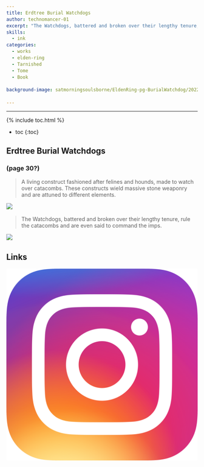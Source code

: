 ```yaml
---
title: Erdtree Burial Watchdogs
author: technomancer-01
excerpt: "The Watchdogs, battered and broken over their lengthy tenure, rule the catacombs and are even said to command the imps."
skills:
  - ink
categories:
  - works
  - elden-ring
  - Tarnished
  - Tome
  - Book

background-image: satmorningsoulsborne/EldenRing-pg-BurialWatchdog/20221209-elden-ring-burial-watchdog-3-preview.png

---
```

---
<script>
function myFunction(imgs) {
  var expandImg = document.getElementById("expandedImg");
  var imgText = document.getElementById("imgtext");
  expandImg.src = imgs.src;
  imgText.innerHTML = imgs.alt;
  expandImg.parentElement.style.display = "block";
}
</script>
<style>
  small{
    font-size: 10px;
  }
  /* The expanding image container */
.container {
  display: none;
  z-index: 10;
  margin-left: auto;
  margin-right: auto;
  position: fixed;
  top: 10%;
  left: 10%;
  width: 80vw;
  overflow-y: scroll;
  overflow-x: scroll;
  bottom: 3%;
}
/* Expanding image text */
#imgtext {
  position: absolute;
  bottom: 15px;
  left: 15px;
  color: white;
  font-size: 20px;
}
/* Closable button inside the expanded image */
.closebtn {
  position: absolute;
  top: 10px;
  right: 15px;
  color: white;
  font-size: 35px;
  cursor: pointer;
}
  </style>
  <link rel="stylesheet" href="https://cdnjs.cloudflare.com/ajax/libs/font-awesome/4.7.0/css/font-awesome.min.css">

{% include toc.html %}
* toc
{:toc}

## Erdtree Burial Watchdogs
### (page 30?)

> A living construct fashioned after felines and hounds, made to watch over catacombs. These constructs wield massive stone weaponry and are attuned to different elements.


<img class="imageDisplay" src="/images/satmorningsoulsborne/EldenRing-pg-BurialWatchdog/20221209-elden-ring-burial-watchdog-1.png
" onclick="myFunction(this);">
 

> The Watchdogs, battered and broken over their lengthy tenure, rule the catacombs and are even said to command the imps.

<img class="imageDisplay" src="/images/satmorningsoulsborne/EldenRing-pg-BurialWatchdog/20221209-elden-ring-burial-watchdog-3.png
" onclick="myFunction(this);">







## Links
<a href="https://www.instagram.com/p/CvAZM6YOjJ_/?igshid=MzRlODBiNWFlZA=="><img class="social-media-icons" src="/images/social-media-icons/social-media-icon-instagram.png"></a>



